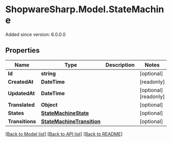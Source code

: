 # ShopwareSharp.Model.StateMachine
Added since version: 6.0.0.0

## Properties

Name | Type | Description | Notes
------------ | ------------- | ------------- | -------------
**Id** | **string** |  | [optional] 
**CreatedAt** | **DateTime** |  | [readonly] 
**UpdatedAt** | **DateTime** |  | [optional] [readonly] 
**Translated** | **Object** |  | [optional] 
**States** | [**StateMachineState**](StateMachineState.md) |  | [optional] 
**Transitions** | [**StateMachineTransition**](StateMachineTransition.md) |  | [optional] 

[[Back to Model list]](../README.md#documentation-for-models) [[Back to API list]](../README.md#documentation-for-api-endpoints) [[Back to README]](../README.md)

